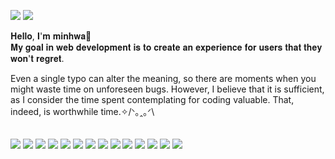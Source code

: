 <a href="https://vladek.notion.site/vladek/b5d236988bff498b9a227aa867872dee?v=758022a0c38841148c8830414c0d8d65"><img src="https://img.shields.io/badge/Blog-000000?style=flat-square&logo=notion&logoColor=white"/></a> <a href="mailto:minhwa1224@naver.com"><img src="https://img.shields.io/badge/minhwa1224@naver.com-000000?style=flat-square&logo=gmail&logoColor=white"/></a>

𝐇𝐞𝐥𝐥𝐨, 𝐈'𝐦 𝐦𝐢𝐧𝐡𝐰𝐚🤍  
𝐌𝐲 𝐠𝐨𝐚𝐥 𝐢𝐧 𝐰𝐞𝐛 𝐝𝐞𝐯𝐞𝐥𝐨𝐩𝐦𝐞𝐧𝐭 𝐢𝐬 𝐭𝐨 𝐜𝐫𝐞𝐚𝐭𝐞 𝐚𝐧 𝐞𝐱𝐩𝐞𝐫𝐢𝐞𝐧𝐜𝐞 𝐟𝐨𝐫 𝐮𝐬𝐞𝐫𝐬 𝐭𝐡𝐚𝐭 𝐭𝐡𝐞𝐲 𝐰𝐨𝐧'𝐭 𝐫𝐞𝐠𝐫𝐞𝐭.

Even a single typo can alter the meaning, so there are moments when you might waste time on unforeseen bugs. However, I believe that it is sufficient, as I consider the time spent contemplating for coding valuable. That, indeed, is worthwhile time.✧/ᐠ｡ꞈ｡ᐟ\  
ㅤ

<img src="https://img.shields.io/badge/HTML5-ffffff?style=flat-square&logo=html5&logoColor=black"/> <img src="https://img.shields.io/badge/CSS3-ffffff?style=flat-square&logo=css3&logoColor=black"/> <img src="https://img.shields.io/badge/Tailwind CSS-ffffff?style=flat-square&logo=tailwindcss&logoColor=black"/> <img src="https://img.shields.io/badge/JavaScript-ffffff?style=flat-square&logo=javascript&logoColor=black"/> <img src="https://img.shields.io/badge/TypeScript-ffffff?style=flat-square&logo=typescript&logoColor=black"/>
<img src="https://img.shields.io/badge/Angular-ffffff?style=flat-square&logo=angular&logoColor=black"/> <img src="https://img.shields.io/badge/Next.js-ffffff?style=flat-square&logo=nextdotjs&logoColor=black"/> <img src="https://img.shields.io/badge/React-ffffff?style=flat-square&logo=react&logoColor=black"/> <img src="https://img.shields.io/badge/Node.js-ffffff?style=flat-square&logo=nodedotjs&logoColor=black"/> <img src="https://img.shields.io/badge/MongoDB-ffffff?style=flat-square&logo=mongodb&logoColor=black"/> <img src="https://img.shields.io/badge/WebRTC-ffffff?style=flat-square&logo=webrtc&logoColor=black"/> <img src="https://img.shields.io/badge/Linux-ffffff?style=flat-square&logo=linux&logoColor=black"/> <img src="https://img.shields.io/badge/AWS-ffffff?style=flat-square&logo=amazonaws&logoColor=black"/> <img src="https://img.shields.io/badge/Git-ffffff?style=flat-square&logo=git&logoColor=black"/>

<!--
<img src="https://img.shields.io/badge/HTML5-E34F26?style=flat-square&logo=html5&logoColor=white"/> <img src="https://img.shields.io/badge/CSS3-1572B6?style=flat-square&logo=css3&logoColor=white"/> <img src="https://img.shields.io/badge/Tailwind CSS-06B6D4?style=flat-square&logo=tailwindcss&logoColor=white"/> <img src="https://img.shields.io/badge/JavaScript-F7DF1E?style=flat-square&logo=javascript&logoColor=white"/> <img src="https://img.shields.io/badge/TypeScript-3178C6?style=flat-square&logo=typescript&logoColor=white"/>

<img src="https://img.shields.io/badge/Angular-0F0F11?style=flat-square&logo=angular&logoColor=white"/> <img src="https://img.shields.io/badge/Next.js-000000?style=flat-square&logo=nextdotjs&logoColor=white"/> <img src="https://img.shields.io/badge/React-61DAFB?style=flat-square&logo=react&logoColor=white"/> <img src="https://img.shields.io/badge/Node.js-339933?style=flat-square&logo=nodedotjs&logoColor=white"/> 

<img src="https://img.shields.io/badge/AWS-232F3E?style=flat-square&logo=amazonaws&logoColor=white"/> <img src="https://img.shields.io/badge/Git-F05032?style=flat-square&logo=git&logoColor=white"/>
-->

<!--
### Hi there 👋

**jominhwa/jominhwa** is a ✨ _special_ ✨ repository because its `README.md` (this file) appears on your GitHub profile.

Here are some ideas to get you started:

- 🔭 I’m currently working on ...
- 🌱 I’m currently learning ...
- 👯 I’m looking to collaborate on ...
- 🤔 I’m looking for help with ...
- 💬 Ask me about ...
- 📫 How to reach me: ...
- 😄 Pronouns: ...
- ⚡ Fun fact: ...
-->

<!--![Anurag's GitHub stats](https://github-readme-stats.vercel.app/api?username=jominhwa&show_icons=true&theme=graywhite)-->
